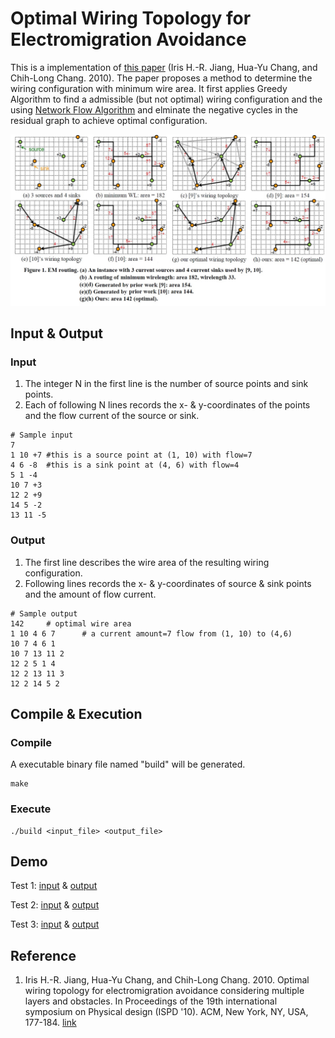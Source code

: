 # Optimal Wiring Topology for Electromigration Avoidance

This is a implementation of [this paper](http://dx.doi.org/10.1145/1735023.1735064) (Iris H.-R. Jiang, Hua-Yu Chang, and Chih-Long Chang. 2010).
The paper proposes a method to determine the wiring configuration with minimum wire area. It first applies Greedy Algorithm to find a admissible (but not optimal) wiring configuration and the using [Network Flow Algorithm](https://en.wikipedia.org/wiki/Flow_network) and elminate the negative cycles in the residual graph to achieve optimal configuration.
<p style="text-align:center"><img src="./fig1.jpg" width="680"></p> 

## Input & Output

### Input
1. The integer N in the first line is the number of source points and sink points.
2. Each of following N lines records the x- & y-coordinates of the points and the flow current of the source or sink.
```
# Sample input
7
1 10 +7	#this is a source point at (1, 10) with flow=7
4 6 -8	#this is a sink point at (4, 6) with flow=4
5 1 -4
10 7 +3
12 2 +9
14 5 -2
13 11 -5
```

### Output
1. The first line describes the wire area of the resulting wiring configuration.
2. Following lines records the x- & y-coordinates of source & sink points and the amount of flow current.
```
# Sample output
142		# optimal wire area
1 10 4 6 7		# a current amount=7 flow from (1, 10) to (4,6)
10 7 4 6 1
10 7 13 11 2
12 2 5 1 4
12 2 13 11 3
12 2 14 5 2

```
## Compile & Execution
### Compile
A executable binary file named "build" will be generated.
``` 
make
```

### Execute
```
./build <input_file> <output_file>
```
## Demo
Test 1: [input](https://github.com/mattwang44/algorithm-practice/blob/master/Optimal%20Wiring%20Topology%20for%20Electromigration%20Avoidance/input/INP1.txt) & [output](https://github.com/mattwang44/algorithm-practice/blob/master/Optimal%20Wiring%20Topology%20for%20Electromigration%20Avoidance/output/INP1.out)  

Test 2: [input](https://github.com/mattwang44/algorithm-practice/blob/master/Optimal%20Wiring%20Topology%20for%20Electromigration%20Avoidance/input/INP4.txt) & [output](https://github.com/mattwang44/algorithm-practice/blob/master/Optimal%20Wiring%20Topology%20for%20Electromigration%20Avoidance/output/INP4.out)  

Test 3: [input](https://github.com/mattwang44/algorithm-practice/blob/master/Optimal%20Wiring%20Topology%20for%20Electromigration%20Avoidance/input/RT05.txt) & [output](https://github.com/mattwang44/algorithm-practice/blob/master/Optimal%20Wiring%20Topology%20for%20Electromigration%20Avoidance/output/RT05.out)  

## Reference
1. Iris H.-R. Jiang, Hua-Yu Chang, and Chih-Long Chang. 2010. Optimal wiring topology for electromigration avoidance considering multiple layers and obstacles. In Proceedings of the 19th international symposium on Physical design (ISPD '10). ACM, New York, NY, USA, 177-184. [link](http://dx.doi.org/10.1145/1735023.1735064)
